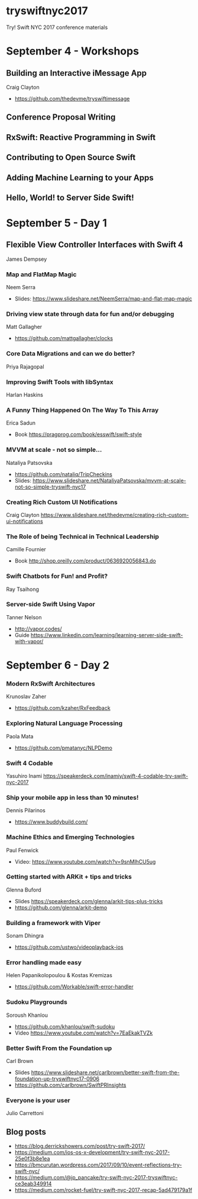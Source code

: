 # tryswiftnyc2017
Try! Swift NYC 2017 conference materials


# September 4 - Workshops

## Building an Interactive iMessage App
  Craig Clayton
  * https://github.com/thedevme/tryswiftimessage

## Conference Proposal Writing
## RxSwift: Reactive Programming in Swift
## Contributing to Open Source Swift
## Adding Machine Learning to your Apps
## Hello, World! to Server Side Swift!


# September 5 - Day 1

##  Flexible View Controller Interfaces with Swift 4
  James Dempsey

### Map and FlatMap Magic
Neem Serra
* Slides: https://www.slideshare.net/NeemSerra/map-and-flat-map-magic

### Driving view state through data for fun and/or debugging
Matt Gallagher
* https://github.com/mattgallagher/clocks

### Core Data Migrations and can we do better?
Priya Rajagopal


### Improving Swift Tools with libSyntax
Harlan Haskins

### A Funny Thing Happened On The Way To This Array
Erica Sadun
* Book https://pragprog.com/book/esswift/swift-style

### MVVM at scale - not so simple...
Nataliya Patsovska
* https://github.com/nataliq/TripCheckins
* Slides: https://www.slideshare.net/NataliyaPatsovska/mvvm-at-scale-not-so-simple-tryswift-nyc17

### Creating Rich Custom UI Notifications
Craig Clayton
https://www.slideshare.net/thedevme/creating-rich-custom-ui-notifications

### The Role of being Technical in Technical Leadership
Camille Fournier
* Book http://shop.oreilly.com/product/0636920056843.do

### Swift Chatbots for Fun! and Profit?
Ray Tsaihong

### Server-side Swift Using Vapor
Tanner Nelson
* http://vapor.codes/
* Guide https://www.linkedin.com/learning/learning-server-side-swift-with-vapor/



# September 6 - Day 2

### Modern RxSwift Architectures
Krunoslav Zaher
* https://github.com/kzaher/RxFeedback

### Exploring Natural Language Processing
Paola Mata
* https://github.com/pmatanyc/NLPDemo

### Swift 4 Codable
Yasuhiro Inami
https://speakerdeck.com/inamiy/swift-4-codable-try-swift-nyc-2017

### Ship your mobile app in less than 10 minutes!
Dennis Pilarinos
* https://www.buddybuild.com/

### Machine Ethics and Emerging Technologies
Paul Fenwick
* Video: https://www.youtube.com/watch?v=9snMlhCU5ug

### Getting started with ARKit + tips and tricks
Glenna Buford
* Slides https://speakerdeck.com/glenna/arkit-tips-plus-tricks
* https://github.com/glenna/arkit-demo

### Building a framework with Viper
Sonam Dhingra
* https://github.com/ustwo/videoplayback-ios

### Error handling made easy
Helen Papanikolopoulou & Kostas Kremizas
* https://github.com/Workable/swift-error-handler

### Sudoku Playgrounds
Soroush Khanlou
* https://github.com/khanlou/swift-sudoku
* Video https://www.youtube.com/watch?v=7EaEkakTVZk

### Better Swift From the Foundation up
Carl Brown
* Slides https://www.slideshare.net/carlbrown/better-swift-from-the-foundation-up-tryswiftnyc17-0906
* https://github.com/carlbrown/SwiftPRInsights

### Everyone is your user
Julio Carrettoni


## Blog posts
* https://blog.derrickshowers.com/post/try-swift-2017/
* https://medium.com/ios-os-x-development/try-swift-nyc-2017-25e0f3b8e1ea
* https://bmcurutan.wordpress.com/2017/09/10/event-reflections-try-swift-nyc/
* https://medium.com/@jp_pancake/try-swift-nyc-2017-tryswiftnyc-ce3eab349914
* https://medium.com/rocket-fuel/try-swift-nyc-2017-recap-5ad479179a1f
